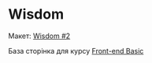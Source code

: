 # Wisdom

Макет: [Wisdom #2](https://www.figma.com/design/Mcf2QT1891XdEHWUUa4EPf/Wisdom--2)

База сторінка для курсу [Front-end Basic](https://ithillel.ua/courses/front-end-basic)
